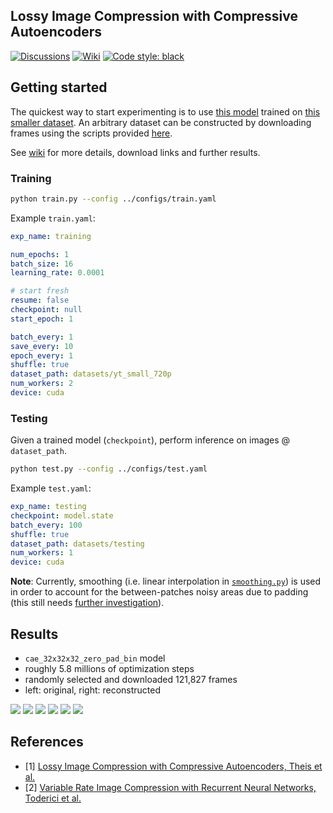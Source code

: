 ## Lossy Image Compression with Compressive Autoencoders

[![Discussions](https://img.shields.io/badge/discussions-welcome-brightgreen)](https://github.com/alexandru-dinu/cae/discussions)
[![Wiki](https://img.shields.io/badge/docs-wiki-white)](https://github.com/alexandru-dinu/cae/wiki)
[![Code style: black](https://img.shields.io/badge/code%20style-black-000000.svg)](https://github.com/psf/black)

## Getting started

The quickest way to start experimenting is to use [this model](https://drive.google.com/open?id=1SSek44svPAZClmOg8xX-DLDUxQdnK22A) trained on [this smaller dataset](https://drive.google.com/open?id=1wbwkpz38stSFMwgEKhoDCQCMiLLFVC4T). An arbitrary dataset can be constructed by downloading frames using the scripts provided [here](https://github.com/gsssrao/youtube-8m-videos-frames).

See [wiki](https://github.com/alexandru-dinu/cae/wiki) for more details, download links and further results.

### Training
```bash
python train.py --config ../configs/train.yaml
```

Example `train.yaml`:
```yaml
exp_name: training

num_epochs: 1
batch_size: 16
learning_rate: 0.0001

# start fresh
resume: false
checkpoint: null
start_epoch: 1

batch_every: 1
save_every: 10
epoch_every: 1
shuffle: true
dataset_path: datasets/yt_small_720p
num_workers: 2
device: cuda
```

### Testing
Given a trained model (`checkpoint`), perform inference on images @ `dataset_path`.

```bash
python test.py --config ../configs/test.yaml
```

Example `test.yaml`:
```yaml
exp_name: testing
checkpoint: model.state
batch_every: 100
shuffle: true
dataset_path: datasets/testing
num_workers: 1
device: cuda
```

**Note**: Currently, smoothing (i.e. linear interpolation in [`smoothing.py`](https://github.com/alexandru-dinu/cae/blob/master/src/smoothing.py#L19)) is used in order to account for the between-patches noisy areas due to padding (this still needs [further investigation](https://github.com/alexandru-dinu/cae/issues/20)).

## Results

- `cae_32x32x32_zero_pad_bin` model
- roughly 5.8 millions of optimization steps
- randomly selected and downloaded 121,827 frames
- left: original, right: reconstructed

![](https://i.imgur.com/RM7xJ6W.png)
![](https://i.imgur.com/GWDbay4.png)
![](https://i.imgur.com/KNi7fkh.jpg)
![](https://i.imgur.com/LDSoBKb.jpg)
![](https://i.imgur.com/cBJbLKg.jpg)
![](https://i.imgur.com/ARbPB86.jpg)

## References

- [1] [Lossy Image Compression with Compressive Autoencoders, Theis et al.](https://arxiv.org/abs/1703.00395)
- [2] [Variable Rate Image Compression with Recurrent Neural Networks, Toderici et al.](http://arxiv.org/abs/1511.06085)
